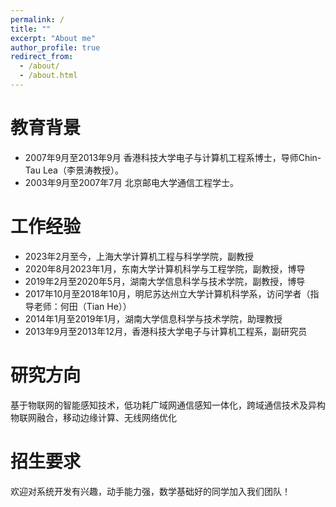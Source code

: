 ```yaml
---
permalink: /
title: ""
excerpt: "About me"
author_profile: true
redirect_from: 
  - /about/
  - /about.html
---
```



教育背景
======

- 2007年9月至2013年9月 香港科技大学电子与计算机工程系博士，导师Chin-Tau Lea（李景涛教授）。
- 2003年9月至2007年7月 北京邮电大学通信工程学士。 


工作经验
======
- 2023年2月至今，上海大学计算机工程与科学学院，副教授
- 2020年8月2023年1月，东南大学计算机科学与工程学院，副教授，博导
- 2019年2月至2020年5月，湖南大学信息科学与技术学院，副教授，博导
- 2017年10月至2018年10月，明尼苏达州立大学计算机科学系，访问学者（指导老师：何田（Tian He））
- 2014年1月至2019年1月，湖南大学信息科学与技术学院，助理教授
- 2013年9月至2013年12月，香港科技大学电子与计算机工程系，副研究员

研究方向
======
基于物联网的智能感知技术，低功耗广域网通信感知一体化，跨域通信技术及异构物联网融合，移动边缘计算、无线网络优化

招生要求
======
欢迎对系统开发有兴趣，动手能力强，数学基础好的同学加入我们团队！
<!-- end~ -->